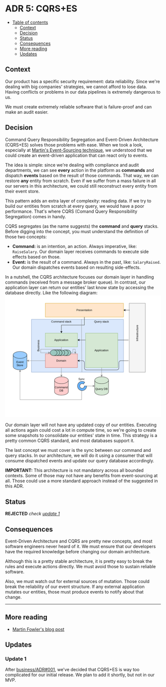 # ADR 5: CQRS+ES

* [Table of contents](#)
  * [Context](#context)
  * [Decision](#decision)
  * [Status](#status)
  * [Consequences](#consequences)
  * [More reading](#more-reading)
  * [Updates](#updates)

## Context

Our product has a specific security requirement: data reliability. Since we're dealing with big companies' strategies, we cannot afford to lose data. Having conflicts or problems in our data pipelines is extremely dangerous to us.

We must create extremely reliable software that is failure-proof and can make an audit easier.

## Decision

Command Query Responsibility Segregation and Event-Driven Architecture (CQRS+ES) solves those problems with ease. When we took a look, especially at [Martin's Event-Sourcing technique](https://martinfowler.com/articles/201701-event-driven.html), we understood that we could create an event-driven application that can react only to events.

The idea is simple: since we're dealing with compliance and audit departments, we can see **every** action in the platform as **commands** and dispatch **events** based on the result of those commands. That way, we can restore **any** entity from scratch. Even if we suffer from a mass failure in all our servers in this architecture, we could still reconstruct every entity from their event store.

This pattern adds an extra layer of complexity: reading data. If we try to build our entities from scratch at every query, we would have a poor performance. That's where CQRS (Comand Query Responsibility Segregation) comes in handy.

CQRS segregates (as the name suggests) the **command** and **query** stacks. Before digging into the concept, you must understand the definition of those two concepts:
* **Command:** is an intention, an action. Always imperative, like: `RaiseSalary`. Our domain layer receives commands to execute side effects based on those.
* **Event:** is the result of a command. Always in the past, like: `SalaryRaised`. Our domain dispatches events based on resulting side-effects.

In a nutshell, the CQRS architecture focuses our domain layer in handling commands (received from a message broker queue). In contrast, our application layer can return our entities' last know state by accessing the database directly. Like the following diagram:
![Diagram explaining the CQRS Layered Architecture hierarchy](assets/005-cqrs+es/cqrs-layered-architecture.png)

Our domain layer will not have any updated copy of our entities. Executing all actions again could cost a lot in compute time, so we're going to create some snapshots to consolidate our entities' state in time. This strategy is a pretty common CQRS standard, and most databases support it.

The last concept we must cover is the sync between our command and query stacks. In our architecture, we will do it using a consumer that will consume dispatched events and update our query database accordingly.

**IMPORTANT:** This architecture is not mandatory across all bounded contexts. Some of those may not have any benefits from event-sourcing at all. Those could use a more standard approach instead of the suggested in this ADR.

## Status

**REJECTED** _check [update 1](#update-1)_

## Consequences

Event-Driven Architecture and CQRS are pretty new concepts, and most software engineers never heard of it. We must ensure that our developers have the required knowledge before changing our domain architecture.

Although this is a pretty stable architecture, it is pretty easy to break the rules and execute actions directly. We must avoid those to sustain reliable software.

Also, we must watch out for external sources of mutation. Those could break the reliability of our event structure. If any external application mutates our entities, those must produce events to notify about that change.

---

## More reading

* [Martin Fowler's blog post](https://martinfowler.com/articles/201701-event-driven.html)

## Updates

### Update 1

After [business/ADR#001](../business/001-reducing-initial-complexity.md), we've decided that CQRS+ES is way too complicated for our initial release. We plan to add it shortly, but not in our MVP.

